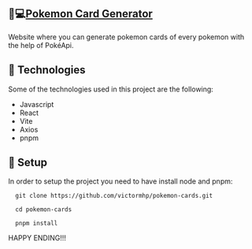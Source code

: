 ## 🔴💻[Pokemon Card Generator](https://pokemon-cards-gen.netlify.app/)

Website where you can generate pokemon cards of every pokemon with the help of PokéApi.


## 🚀 Technologies

Some of the technologies used in this project are the following:

- Javascript
- React
- Vite
- Axios
- pnpm


## 🔧 Setup

In order to setup the project you need to have install node and pnpm:

 ```
   git clone https://github.com/victormhp/pokemon-cards.git
 ```
 ```
   cd pokemon-cards
 ```
 ```
   pnpm install
 ```

HAPPY ENDING!!!
